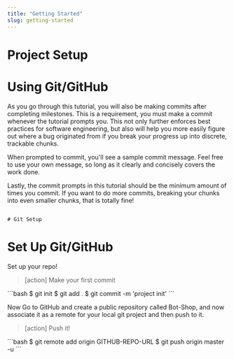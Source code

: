 ```yaml
---
title: "Getting Started"
slug: getting-started
---
```


# Project Setup 


# Using Git/GitHub

As you go through this tutorial, you will also be making commits after completing milestones. This is a requirement, you must make a commit whenever the tutorial prompts you. This not only further enforces best practices for software engineering, but also will help you more easily figure out where a bug originated from if you break your progress up into discrete, trackable chunks.

When prompted to commit, you'll see a sample commit message. Feel free to use your own message, so long as it clearly and concisely covers the work done.

Lastly, the commit prompts in this tutorial should be the minimum amount of times you commit. If you want to do more commits, breaking your chunks into even smaller chunks, that is totally fine!


```

# Git Setup

```
# Set Up Git/GitHub

Set up your repo!

>[action]
> Make your first commit
>
\```bash
$ git init
$ git add .
$ git commit -m 'project init'
\```

Now Go to GitHub and create a public repository called Bot-Shop, and now associate it as a remote for your local git project and then push to it.

>[action]
> Push it!
>
\```bash
$ git remote add origin GITHUB-REPO-URL
$ git push origin master -u
\```
